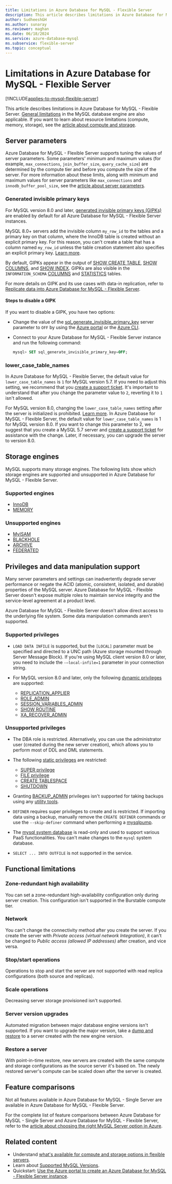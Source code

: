 ```yaml
---
title: Limitations in Azure Database for MySQL - Flexible Server
description: This article describes limitations in Azure Database for MySQL - Flexible Server, such as the number of connection and storage engine options.
author: SudheeshGH
ms.author: sunaray
ms.reviewer: maghan
ms.date: 06/18/2024
ms.service: azure-database-mysql
ms.subservice: flexible-server
ms.topic: conceptual
---
```


# Limitations in Azure Database for MySQL - Flexible Server

[!INCLUDE[applies-to-mysql-flexible-server](../includes/applies-to-mysql-flexible-server.md)]

This article describes limitations in Azure Database for MySQL - Flexible Server. [General limitations](https://dev.mysql.com/doc/mysql-reslimits-excerpt/5.7/en/limits.html) in the MySQL database engine are also applicable. If you want to learn about resource limitations (compute, memory, storage), see the [article about compute and storage](concepts-service-tiers-storage.md).

## Server parameters

Azure Database for MySQL - Flexible Server supports tuning the values of server parameters. Some parameters' minimum and maximum values (for example, `max_connections`, `join_buffer_size`, `query_cache_size`) are determined by the compute tier and before you compute the size of the server. For more information about these limits, along with minimum and maximum values for server parameters like `max_connections` and `innodb_buffer_pool_size`, see the [article about server parameters](./concepts-server-parameters.md).

### Generated invisible primary keys

For MySQL version 8.0 and later, [generated invisible primary keys (GIPKs)](https://dev.mysql.com/doc/refman/8.0/en/create-table-gipks.html) are enabled by default for all Azure Database for MySQL - Flexible Server instances.

MySQL 8.0+ servers add the invisible column `my_row_id` to the tables and a primary key on that column, where the InnoDB table is created without an explicit primary key. For this reason, you can't create a table that has a column named `my_row_id` unless the table creation statement also specifies an explicit primary key. [Learn more](https://dev.mysql.com/doc/refman/8.0/en/create-table-gipks.html).

By default, GIPKs appear in the output of [SHOW CREATE TABLE](https://dev.mysql.com/doc/refman/8.0/en/show-create-table.html), [SHOW COLUMNS](https://dev.mysql.com/doc/refman/8.0/en/show-columns.html), and [SHOW INDEX](https://dev.mysql.com/doc/refman/8.0/en/show-index.html). GIPKs are also visible in the `INFORMATION_SCHEMA` [COLUMNS](https://dev.mysql.com/doc/refman/8.0/en/information-schema-columns-table.html) and [STATISTICS](https://dev.mysql.com/doc/refman/8.0/en/information-schema-statistics-table.html) tables.

For more details on GIPK and its use cases with data-in replication, refer to [Replicate data into Azure Database for MySQL - Flexible Server](./concepts-data-in-replication.md#generated-invisible-primary-key).

#### Steps to disable a GIPK

If you want to disable a GIPK, you have two options:

- Change the value of the [sql_generate_invisible_primary_key](https://dev.mysql.com/doc/refman/8.0/en/server-system-variables.html#sysvar_sql_generate_invisible_primary_key) server parameter to `OFF` by using the [Azure portal](./how-to-configure-server-parameters-portal.md#configure-server-parameters) or the [Azure CLI](./how-to-configure-server-parameters-cli.md#modify-a-server-parameter-value).

- Connect to your Azure Database for MySQL - Flexible Server instance and run the following command:

  ```sql
  mysql> SET sql_generate_invisible_primary_key=OFF;
  ```

### lower_case_table_names

In Azure Database for MySQL - Flexible Server, the default value for `lower_case_table_names` is `1` for MySQL version 5.7. If you need to adjust this setting, we recommend that you [create a support ticket](https://azure.microsoft.com/support/create-ticket/). It's important to understand that after you change the parameter value to `2`, reverting it to `1` isn't allowed.

For MySQL version 8.0, changing the `lower_case_table_names` setting after the server is initialized is prohibited. [Learn more](https://dev.mysql.com/doc/refman/8.0/en/identifier-case-sensitivity.html). In Azure Database for MySQL - Flexible Server, the default value for `lower_case_table_names` is 1 for MySQL version 8.0. If you want to change this parameter to 2, we suggest that you create a MySQL 5.7 server and [create a support ticket](https://azure.microsoft.com/support/create-ticket/) for assistance with the change. Later, if necessary, you can upgrade the server to version 8.0.

## Storage engines

MySQL supports many storage engines. The following lists show which storage engines are supported and unsupported in Azure Database for MySQL - Flexible Server.

### Supported engines

- [InnoDB](https://dev.mysql.com/doc/refman/5.7/en/innodb-introduction.html)
- [MEMORY](https://dev.mysql.com/doc/refman/5.7/en/memory-storage-engine.html)

### Unsupported engines

- [MyISAM](https://dev.mysql.com/doc/refman/5.7/en/myisam-storage-engine.html)
- [BLACKHOLE](https://dev.mysql.com/doc/refman/5.7/en/blackhole-storage-engine.html)
- [ARCHIVE](https://dev.mysql.com/doc/refman/5.7/en/archive-storage-engine.html)
- [FEDERATED](https://dev.mysql.com/doc/refman/5.7/en/federated-storage-engine.html)

## Privileges and data manipulation support

Many server parameters and settings can inadvertently degrade server performance or negate the ACID (atomic, consistent, isolated, and durable) properties of the MySQL server. Azure Database for MySQL - Flexible Server doesn't expose multiple roles to maintain service integrity and the service-level agreement at a product level.

Azure Database for MySQL - Flexible Server doesn't allow direct access to the underlying file system. Some data manipulation commands aren't supported.

### Supported privileges

- `LOAD DATA INFILE` is supported, but the `[LOCAL]` parameter must be specified and directed to a UNC path (Azure storage mounted through Server Message Block). If you're using MySQL client version 8.0 or later, you need to include the `-–local-infile=1` parameter in your connection string.

- For MySQL version 8.0 and later, only the following [dynamic privileges](https://dev.mysql.com/doc/refman/8.0/en/privileges-provided.html#privileges-provided-dynamic) are supported:
  - [REPLICATION_APPLIER](https://dev.mysql.com/doc/refman/8.0/en/privileges-provided.html#priv_replication-applier)
  - [ROLE_ADMIN](https://dev.mysql.com/doc/refman/8.0/en/privileges-provided.html#priv_role-admin)
  - [SESSION_VARIABLES_ADMIN](https://dev.mysql.com/doc/refman/8.0/en/privileges-provided.html#priv_session-variables-admin)
  - [SHOW ROUTINE](https://dev.mysql.com/doc/refman/8.0/en/privileges-provided.html#priv_show-routine)
  - [XA_RECOVER_ADMIN](https://dev.mysql.com/doc/refman/8.0/en/privileges-provided.html#priv_xa-recover-admin)

### Unsupported privileges

- The DBA role is restricted. Alternatively, you can use the administrator user (created during the new server creation), which allows you to perform most of DDL and DML statements.

- The following [static privileges](https://dev.mysql.com/doc/refman/8.0/en/privileges-provided.html#privileges-provided-static) are restricted:
  - [SUPER privilege](https://dev.mysql.com/doc/refman/8.0/en/privileges-provided.html#priv_super)
  - [FILE privilege](https://dev.mysql.com/doc/refman/8.0/en/privileges-provided.html#priv_file)
  - [CREATE TABLESPACE](https://dev.mysql.com/doc/refman/8.0/en/privileges-provided.html#priv_create-tablespace)
  - [SHUTDOWN](https://dev.mysql.com/doc/refman/8.0/en/privileges-provided.html#priv_shutdown)

- Granting [BACKUP_ADMIN](https://dev.mysql.com/doc/refman/8.0/en/privileges-provided.html#priv_backup-admin) privileges isn't supported for taking backups using any [utility tools](../migrate/how-to-decide-on-right-migration-tools.md).

- `DEFINER` requires super privileges to create and is restricted. If importing data using a backup, manually remove the `CREATE DEFINER` commands or use the `--skip-definer` command when performing a [mysqlpump](https://dev.mysql.com/doc/refman/5.7/en/mysqlpump.html).

- The [mysql system database](https://dev.mysql.com/doc/refman/5.7/en/system-schema.html) is read-only and used to support various PaaS functionalities. You can't make changes to the `mysql` system database.

- `SELECT ... INTO OUTFILE` is not supported in the service.

## Functional limitations

### Zone-redundant high availability

You can set a zone-redundant high-availability configuration only during server creation. This configuration isn't supported in the Burstable compute tier.

### Network

You can't change the connectivity method after you create the server. If you create the server with *Private access (virtual network Integration)*, it can't be changed to *Public access (allowed IP addresses)* after creation, and vice versa.

### Stop/start operations

Operations to stop and start the server are not supported with read replica configurations (both source and replicas).

### Scale operations

Decreasing server storage provisioned isn't supported.

### Server version upgrades

Automated migration between major database engine versions isn't supported. If you want to upgrade the major version, take a [dump and restore](../concepts-migrate-dump-restore.md) to a server created with the new engine version.

### Restore a server

With point-in-time restore, new servers are created with the same compute and storage configurations as the source server it's based on. The newly restored server's compute can be scaled down after the server is created.

## Feature comparisons

Not all features available in Azure Database for MySQL - Single Server are available in Azure Database for MySQL - Flexible Server.

For the complete list of feature comparisons between Azure Database for MySQL - Single Server and Azure Database for MySQL - Flexible Server, refer to the [article about choosing the right MySQL Server option in Azure](../select-right-deployment-type.md#compare-the-mysql-deployment-options-in-azure).

## Related content

- Understand [what's available for compute and storage options in flexible servers](concepts-service-tiers-storage.md).
- Learn about [Supported MySQL Versions](concepts-supported-versions.md).
- Quickstart: [Use the Azure portal to create an Azure Database for MySQL - Flexible Server instance](quickstart-create-server-portal.md).
